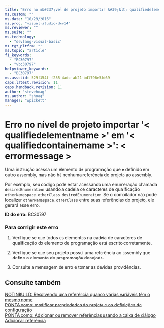 ```yaml
---
title: "Erro no n&#237;vel de projeto importar &#39;&lt; qualifiedelementname &gt;&#39; em &#39;&lt; qualifiedcontainername &gt;&#39;: &lt; errormessage &gt; | Microsoft Docs"
ms.custom: ""
ms.date: "10/29/2016"
ms.prod: "visual-studio-dev14"
ms.reviewer: ""
ms.suite: ""
ms.technology: 
  - "devlang-visual-basic"
ms.tgt_pltfrm: ""
ms.topic: "article"
f1_keywords: 
  - "BC30797"
  - "vbc30797"
helpviewer_keywords: 
  - "BC30797"
ms.assetid: 529f354f-f255-4adc-ab21-bd1796e58d69
caps.latest.revision: 11
caps.handback.revision: 11
author: "stevehoag"
ms.author: "shoag"
manager: "wpickett"
---
```

# Erro no n&#237;vel de projeto importar &#39;&lt; qualifiedelementname &gt;&#39; em &#39;&lt; qualifiedcontainername &gt;&#39;: &lt; errormessage &gt;
Uma instrução acessa um elemento de programação que é definido em outro assembly, mas não há nenhuma referência de projeto ao assembly.  
  
 Por exemplo, seu código pode estar acessando uma enumeração chamada `desiredEnumeration` usando a cadeia de caracteres de qualificação `otherNamespace.otherClass.desiredEnumeration`. Se o compilador não pode localizar `otherNamespace.otherClass` entre suas referências do projeto, ele gerará esse erro.  
  
 **ID do erro:** BC30797  
  
### Para corrigir este erro  
  
1.  Verifique se que todos os elementos na cadeia de caracteres de qualificação do elemento de programação está escrito corretamente.  
  
2.  Verifique se que seu projeto possui uma referência ao assembly que define o elemento de programação desejado.  
  
3.  Consulte a mensagem de erro e tomar as devidas providências.  
  
## Consulte também  
 [NOTINBUILD: Resolvendo uma referência quando várias variáveis têm o mesmo nome](http://msdn.microsoft.com/pt-br/9601e39f-1911-44e1-ace5-3f6e090408b9)   
 [PONTA como: modificar propriedades do projeto e as definições de configuração](http://msdn.microsoft.com/pt-br/e7184bc5-2f2b-4b4f-aa9a-3ecfcbc48b67)   
 [PONTA como: Adicionar ou remover referências usando a caixa de diálogo Adicionar referência](http://msdn.microsoft.com/pt-br/3bd75d61-f00c-47c0-86a2-dd1f20e231c9)